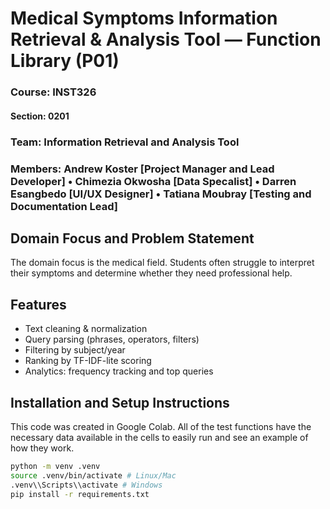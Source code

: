 # Medical Symptoms Information Retrieval & Analysis Tool — Function Library (P01)


### **Course:** INST326
#### **Section:** 0201
### **Team:** Information Retrieval and Analysis Tool
### **Members:** Andrew Koster [Project Manager and Lead Developer] • Chimezia Okwosha [Data Specalist] • Darren Esangbedo [UI/UX Designer] • Tatiana Moubray [Testing and Documentation Lead]

## Domain Focus and Problem Statement
The domain focus is the medical field. Students often struggle to interpret their symptoms and determine whether they need professional help.

## Features
- Text cleaning & normalization
- Query parsing (phrases, operators, filters)
- Filtering by subject/year
- Ranking by TF-IDF-lite scoring
- Analytics: frequency tracking and top queries


## Installation and Setup Instructions
This code was created in Google Colab. All of the test functions have the necessary data available in the cells to easily run and see an example of how they work.

```bash
python -m venv .venv
source .venv/bin/activate # Linux/Mac
.venv\\Scripts\\activate # Windows
pip install -r requirements.txt
